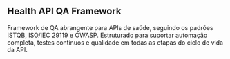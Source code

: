 ## Health API QA Framework

Framework de QA abrangente para APIs de saúde, seguindo os padrões ISTQB, ISO/IEC 29119 e OWASP. Estruturado para suportar automação completa, testes contínuos e qualidade em todas as etapas do ciclo de vida da API.

